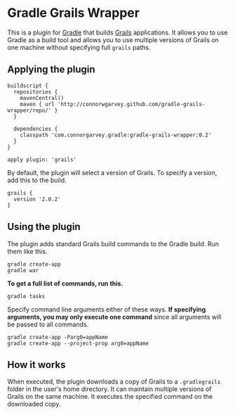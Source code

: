 Gradle Grails Wrapper
=====================

This is a plugin for [Gradle](http://www.gradle.org) that builds [Grails](http://www.grails.org) applications.  It allows you to use Gradle as a build tool and allows you to use multiple versions of Grails on one machine without specifying full `grails` paths.

Applying the plugin
-------------------

    buildscript {
      repositories {
        mavenCentral()
        maven { url 'http://connorwgarvey.github.com/gradle-grails-wrapper/repo/' }
      }

      dependencies {
        classpath 'com.connorgarvey.gradle:gradle-grails-wrapper:0.2'
      }
    }
    
    apply plugin: 'grails'

By default, the plugin will select a version of Grails.  To specify a version, add this to the build.

    grails {
      version '2.0.2' 
    }

Using the plugin
----------------

The plugin adds standard Grails build commands to the Gradle build.  Run them like this.

    gradle create-app
    gradle war

**To get a full list of commands, run this.**

    gradle tasks

Specify command line arguments either of these ways.  **If specifying arguments, you may only
execute one command** since all arguments will be passed to all commands.

    gradle create-app -Parg0=appName
    gradle create-app --project-prop arg0=appName

How it works
------------

When executed, the plugin downloads a copy of Grails to a `.gradlegrails` folder in the user's home directory.  It can maintain multiple versions of Grails on the same machine.  It executes the specified command on the downloaded copy.
